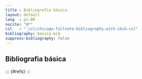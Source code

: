```yaml
---
title : Bibliografia básica
layout: default
lang  : pt-BR
nocite: "@*"
csl   : "_csl/chicago-fullnote-bibliography-with-ibid.csl"
bibliography: basica.bib
suppress-bibliography: false
---
```


Bibliografia básica
-------------------

::: {#refs}
:::

